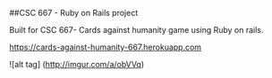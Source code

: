##CSC 667 - Ruby on Rails project

Built for CSC 667- Cards against humanity game using Ruby on rails.

https://cards-against-humanity-667.herokuapp.com

![alt tag]
(http://imgur.com/a/obVVq)
